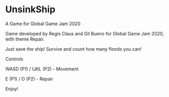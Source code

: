 # UnsinkShip
A Game for Global Game Jam 2020

Game developed by Regis Claus and Gil Bueno for Global Game Jam 2020, with theme Repair.

Just save the ship! Survive and count how many floods you can!

Controls

WASD (P1) / IJKL (P2) - Movement 

 E (P1) / O (P2) - Repair

Enjoy!
